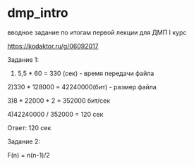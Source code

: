 # dmp_intro
вводное задание по итогам первой лекции для ДМП I курс

https://kodaktor.ru/g/06092017

Задание 1:

1) 5,5 * 60 = 330 (сек) - время передачи файла

2)330 * 128000 = 42240000(бит) - размер файла

3)8 * 22000 * 2 = 352000 бит/сек

4)42240000 / 352000 = 120 сек

Ответ: 120 сек

Задание 2:

F(n) = n(n-1)/2
